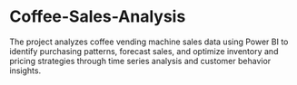 # Coffee-Sales-Analysis
The project analyzes coffee vending machine sales data using Power BI to identify purchasing patterns, forecast sales, and optimize inventory and pricing strategies through time series analysis and customer behavior insights.
